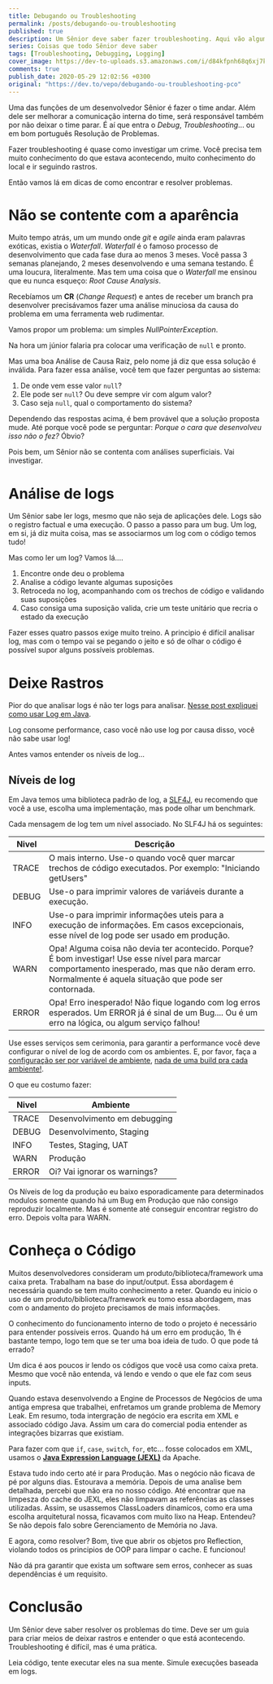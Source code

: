 ```yaml
---
title: Debugando ou Troubleshooting
permalink: /posts/debugando-ou-troubleshooting
published: true
description: Um Sênior deve saber fazer troubleshooting. Aqui vão algumas dicas.
series: Coisas que todo Sênior deve saber
tags: [Troubleshooting, Debugging, Logging]
cover_image: https://dev-to-uploads.s3.amazonaws.com/i/d84kfpnh68q6xj7kjzue.jpeg
comments: true
publish_date: 2020-05-29 12:02:56 +0300
original: "https://dev.to/vepo/debugando-ou-troubleshooting-pco"
---
```


Uma das funções de um desenvolvedor Sênior é fazer o time andar. Além dele ser melhorar a comunicação interna do time, será responsável também por não deixar o time parar. É aí que entra o _Debug_, _Troubleshooting_... ou em bom português Resolução de Problemas.

Fazer troubleshooting é quase como investigar um crime. Você precisa tem muito conhecimento do que estava acontecendo, muito conhecimento do local e ir seguindo rastros.

Então vamos lá em dicas de como encontrar e resolver problemas.

# Não se contente com a aparência

Muito tempo atrás, um um mundo onde _git_ e _agile_ ainda eram palavras exóticas, existia o _Waterfall_. _Waterfall_ é o famoso processo de desenvolvimento que cada fase dura ao menos 3 meses. Você passa 3 semanas planejando, 2 meses desenvolvendo e uma semana testando. É uma loucura, literalmente. Mas tem uma coisa que o _Waterfall_ me ensinou que eu nunca esqueço: _Root Cause Analysis_.

Recebíamos um **CR** (_Change Request_) e antes de receber um branch pra desenvolver precisávamos fazer uma análise minuciosa da causa do problema em uma ferramenta web rudimentar. 

Vamos propor um problema: um simples _NullPointerException_.

Na hora um júnior falaria pra colocar uma verificação de `null` e pronto. 

Mas uma boa Análise de Causa Raiz, pelo nome já diz que essa solução é inválida. Para fazer essa análise, você tem que fazer perguntas ao sistema:

1. De onde vem esse valor `null`?
2. Ele pode ser `null`? Ou deve sempre vir com algum valor?
3. Caso seja `null`, qual o comportamento do sistema?

Dependendo das respostas acima, é bem provável que a solução proposta mude. Até porque você pode se perguntar: _Porque o cara que desenvolveu isso não o fez?_ Óbvio?

Pois bem, um Sênior não se contenta com análises superficiais. Vai investigar.

# Análise de logs

Um Sênior sabe ler logs, mesmo que não seja de aplicações dele. Logs são o registro factual e uma execução. O passo a passo para um bug. Um log, em si, já diz muita coisa, mas se associarmos um log com o código temos tudo! 

Mas como ler um log? Vamos lá....

1. Encontre onde deu o problema
2. Analise a código levante algumas suposições
3. Retroceda no log, acompanhando com os trechos de código e validando suas suposições
4. Caso consiga uma suposição valida, crie um teste unitário que recria o estado da execução

Fazer esses quatro passos exige muito treino. A principio é difícil analisar log, mas com o tempo vai se pegando o jeito e só de olhar o código é possível supor alguns possíveis problemas.

# Deixe Rastros

Pior do que analisar logs é não ter logs para analisar. [Nesse post expliquei como usar Log em Java](https://dev.to/vepo/deixando-rastros-ou-como-usar-log-peg).

Log consome performance, caso você não use log por causa disso, você não sabe usar log!

Antes vamos entender os níveis de log...

## Níveis de log

Em Java temos uma biblioteca padrão de log, a [SLF4J](http://www.slf4j.org/), eu recomendo que você a use, escolha uma implementação, mas pode olhar um benchmark.

Cada mensagem de log tem um nível associado. No SLF4J há os seguintes:

| Nivel | Descrição |
|-------|-----------|
| TRACE | O mais interno. Use-o quando você quer marcar trechos de código executados. Por exemplo: "Iniciando getUsers"|
| DEBUG | Use-o para imprimir valores de variáveis durante a execução. |
| INFO | Use-o para imprimir informações uteis para a execução de informações. Em casos excepcionais, esse nível de log pode ser usado em produção. |
| WARN | Opa! Alguma coisa não devia ter acontecido. Porque? É bom investigar! Use esse nível para marcar comportamento inesperado, mas que não deram erro. Normalmente é aquela situação que pode ser contornada. |
| ERROR | Opa! Erro inesperado! Não fique logando com log erros esperados. Um ERROR já é sinal de um Bug.... Ou é um erro na lógica, ou algum serviço falhou! |

Use esses serviços sem cerimonia, para garantir a performance você deve configurar o nível de log de acordo com os ambientes. E, por favor, faça a [configuração ser por variável de ambiente](https://12factor.net/pt_br/config), [nada de uma build pra cada ambiente!](https://12factor.net/pt_br/dev-prod-parity).

O que eu costumo fazer:

| Nivel | Ambiente |
|-------|----------|
| TRACE | Desenvolvimento em debugging |
| DEBUG | Desenvolvimento, Staging |
| INFO | Testes, Staging, UAT |
| WARN | Produção |
| ERROR | Oi? Vai ignorar os warnings? |

Os Níveis de log da produção eu baixo esporadicamente para determinados modulos somente quando há um Bug em Produção que não consigo reproduzir localmente. Mas é somente até conseguir encontrar registro do erro. Depois volta para WARN.

# Conheça o Código

Muitos desenvolvedores consideram um produto/biblioteca/framework uma caixa preta. Trabalham na base do input/output. Essa abordagem é necessária quando se tem muito conhecimento a reter. Quando eu inicio o uso de um produto/biblioteca/framework eu tomo essa abordagem, mas com o andamento do projeto precisamos de mais informações. 

O conhecimento do funcionamento interno de todo o projeto é necessário para entender possíveis erros. Quando há um erro em produção, 1h é bastante tempo, logo tem que se ter uma boa ideia de tudo. O que pode tá errado?

Um dica é aos poucos ir lendo os códigos que você usa como caixa preta. Mesmo que você não entenda, vá lendo e vendo o que ele faz com seus inputs.

Quando estava desenvolvendo a Engine de Processos de Negócios de uma antiga empresa que trabalhei, enfretamos um grande problema de Memory Leak. Em resumo, toda intergração de negócio era escrita em XML e associado código Java. Assim um cara do comercial podia entender as integrações bizarras que existiam. 

Para fazer com que `if`, `case`, `switch`, `for`, etc... fosse colocados em XML, usamos o [**Java Expression Language (JEXL)**](http://commons.apache.org/proper/commons-jexl/) da Apache. 

Estava tudo indo certo até ir para Produção. Mas o negócio não ficava de pé por alguns dias. Estourava a memória. Depois de uma analise bem detalhada, percebi que não era no nosso código. Até encontrar que na limpesza do cache do JEXL, eles não limpavam as referências as classes utilizadas. Assim, se usassemos ClassLoaders dinamicos, como era uma escolha arquitetural nossa, ficavamos com muito lixo na Heap. Entendeu? Se não depois falo sobre Gerenciamento de Memória no Java.

E agora, como resolver? Bom, tive que abrir os objetos pro Reflection, violando todos os principios de OOP para limpar o cache. E funcionou! 

Não dá pra garantir que exista um software sem erros, conhecer as suas dependências é um requisito.

# Conclusão

Um Sênior deve saber resolver os problemas do time. Deve ser um guia para criar meios de deixar rastros e entender o que está acontecendo. Troubleshooting é difícil, mas é uma prática. 

Leia código, tente executar eles na sua mente. Simule execuções baseada em logs.